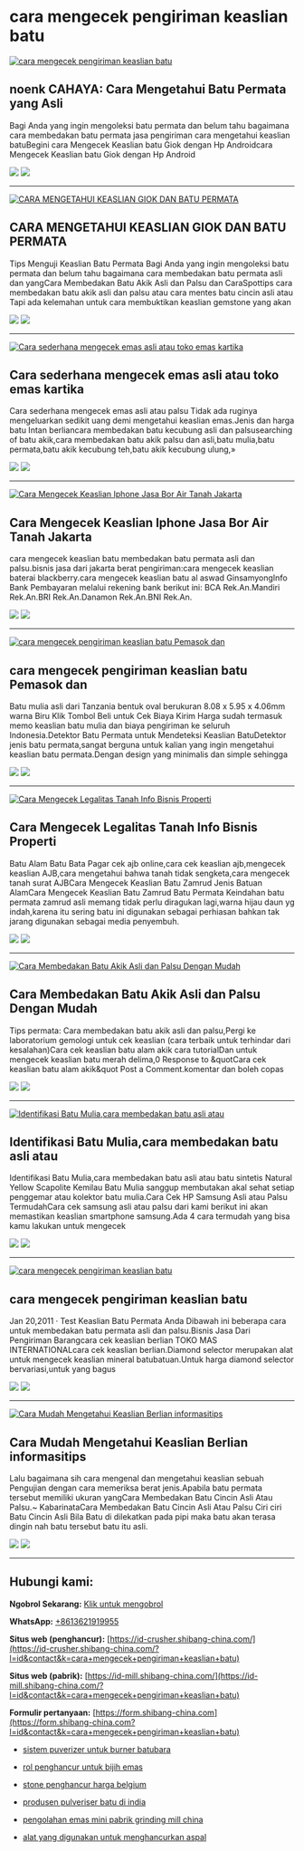 # cara mengecek pengiriman keaslian batu

<a href="https://swt.shibang-china.com/?l=id&img&k=cara+mengecek+pengiriman+keaslian+batu" target="_blank">![cara mengecek pengiriman keaslian batu](http://static.shibang-china.com/all-800x300/537.jpg)</a>

## noenk CAHAYA: Cara Mengetahui Batu Permata yang Asli
Bagi Anda yang ingin mengoleksi batu permata dan belum tahu bagaimana cara membedakan batu permata jasa pengiriman cara mengetahui keaslian batuBegini cara Mengecek Keaslian batu Giok dengan Hp Androidcara Mengecek Keaslian batu Giok dengan Hp Android


<a href="https://whatsapp.shibangsoft.com/WhatsApp.php" target="_blank" title="WhatsApp">![](http://static.shibang-china.com/icon/whatsapp.png)</a> <a href="https://swt.shibang-china.com/?l=id&icon&k=cara+mengecek+pengiriman+keaslian+batu" target="_blank">![](http://static.shibang-china.com/icon/chat-id.png)</a>

---

<a href="https://swt.shibang-china.com/?l=id&img&k=cara+mengecek+pengiriman+keaslian+batu" target="_blank">![CARA MENGETAHUI KEASLIAN GIOK DAN BATU PERMATA](http://static.shibang-china.com/all-800x300/829.jpg)</a>

## CARA MENGETAHUI KEASLIAN GIOK DAN BATU PERMATA
Tips Menguji Keaslian Batu Permata Bagi Anda yang ingin mengoleksi batu permata dan belum tahu bagaimana cara membedakan batu permata asli dan yangCara Membedakan Batu Akik Asli dan Palsu dan CaraSpottips cara membedakan batu akik asli dan palsu atau cara mentes batu cincin asli atau Tapi ada kelemahan untuk cara membuktikan keaslian gemstone yang akan


<a href="https://whatsapp.shibangsoft.com/WhatsApp.php" target="_blank" title="WhatsApp">![](http://static.shibang-china.com/icon/whatsapp.png)</a> <a href="https://swt.shibang-china.com/?l=id&icon&k=cara+mengecek+pengiriman+keaslian+batu" target="_blank">![](http://static.shibang-china.com/icon/chat-id.png)</a>

---

<a href="https://swt.shibang-china.com/?l=id&img&k=cara+mengecek+pengiriman+keaslian+batu" target="_blank">![Cara sederhana mengecek emas asli atau toko emas kartika](http://static.shibang-china.com/all-800x300/455.jpg)</a>

## Cara sederhana mengecek emas asli atau toko emas kartika
Cara sederhana mengecek emas asli atau palsu Tidak ada ruginya mengeluarkan sedikit uang demi mengetahui keaslian emas.Jenis dan harga batu Intan berliancara membedakan batu kecubung asli dan palsusearching of batu akik,cara membedakan batu akik palsu dan asli,batu mulia,batu permata,batu akik kecubung teh,batu akik kecubung ulung,»


<a href="https://whatsapp.shibangsoft.com/WhatsApp.php" target="_blank" title="WhatsApp">![](http://static.shibang-china.com/icon/whatsapp.png)</a> <a href="https://swt.shibang-china.com/?l=id&icon&k=cara+mengecek+pengiriman+keaslian+batu" target="_blank">![](http://static.shibang-china.com/icon/chat-id.png)</a>

---

<a href="https://swt.shibang-china.com/?l=id&img&k=cara+mengecek+pengiriman+keaslian+batu" target="_blank">![Cara Mengecek Keaslian Iphone Jasa Bor Air Tanah Jakarta](http://static.shibang-china.com/all-800x300/1421.jpg)</a>

## Cara Mengecek Keaslian Iphone Jasa Bor Air Tanah Jakarta
cara mengecek keaslian batu membedakan batu permata asli dan palsu.bisnis jasa dari jakarta berat pengiriman:cara mengecek keaslian baterai blackberry.cara mengecek keaslian batu al aswad GinsamyongInfo Bank Pembayaran melalui rekening bank berikut ini: BCA Rek.An.Mandiri Rek.An.BRI Rek.An.Danamon Rek.An.BNI Rek.An.


<a href="https://whatsapp.shibangsoft.com/WhatsApp.php" target="_blank" title="WhatsApp">![](http://static.shibang-china.com/icon/whatsapp.png)</a> <a href="https://swt.shibang-china.com/?l=id&icon&k=cara+mengecek+pengiriman+keaslian+batu" target="_blank">![](http://static.shibang-china.com/icon/chat-id.png)</a>

---

<a href="https://swt.shibang-china.com/?l=id&img&k=cara+mengecek+pengiriman+keaslian+batu" target="_blank">![cara mengecek pengiriman keaslian batu Pemasok dan](http://static.shibang-china.com/all-800x300/1344.jpg)</a>

## cara mengecek pengiriman keaslian batu Pemasok dan
Batu mulia asli dari Tanzania bentuk oval berukuran 8.08 x 5.95 x 4.06mm warna Biru Klik Tombol Beli untuk Cek Biaya Kirim Harga sudah termasuk memo keaslian batu mulia dan biaya pengiriman ke seluruh Indonesia.Detektor Batu Permata untuk Mendeteksi Keaslian BatuDetektor jenis batu permata,sangat berguna untuk kalian yang ingin mengetahui keaslian batu permata.Dengan design yang minimalis dan simple sehingga


<a href="https://whatsapp.shibangsoft.com/WhatsApp.php" target="_blank" title="WhatsApp">![](http://static.shibang-china.com/icon/whatsapp.png)</a> <a href="https://swt.shibang-china.com/?l=id&icon&k=cara+mengecek+pengiriman+keaslian+batu" target="_blank">![](http://static.shibang-china.com/icon/chat-id.png)</a>

---

<a href="https://swt.shibang-china.com/?l=id&img&k=cara+mengecek+pengiriman+keaslian+batu" target="_blank">![Cara Mengecek Legalitas Tanah Info Bisnis Properti](http://static.shibang-china.com/all-800x300/1257.jpg)</a>

## Cara Mengecek Legalitas Tanah Info Bisnis Properti
Batu Alam Batu Bata Pagar cek ajb online,cara cek keaslian ajb,mengecek keaslian AJB,cara mengetahui bahwa tanah tidak sengketa,cara mengecek tanah surat AJBCara Mengecek Keaslian Batu Zamrud Jenis Batuan AlamCara Mengecek Keaslian Batu Zamrud Batu Permata Keindahan batu permata zamrud asli memang tidak perlu diragukan lagi,warna hijau daun yg indah,karena itu sering batu ini digunakan sebagai perhiasan bahkan tak jarang digunakan sebagai media penyembuh.


<a href="https://whatsapp.shibangsoft.com/WhatsApp.php" target="_blank" title="WhatsApp">![](http://static.shibang-china.com/icon/whatsapp.png)</a> <a href="https://swt.shibang-china.com/?l=id&icon&k=cara+mengecek+pengiriman+keaslian+batu" target="_blank">![](http://static.shibang-china.com/icon/chat-id.png)</a>

---

<a href="https://swt.shibang-china.com/?l=id&img&k=cara+mengecek+pengiriman+keaslian+batu" target="_blank">![Cara Membedakan Batu Akik Asli dan Palsu Dengan Mudah](http://static.shibang-china.com/all-800x300/905.jpg)</a>

## Cara Membedakan Batu Akik Asli dan Palsu Dengan Mudah
Tips permata: Cara membedakan batu akik asli dan palsu,Pergi ke laboratorium gemologi untuk cek keaslian (cara terbaik untuk terhindar dari kesalahan)Cara cek keaslian batu alam akik cara tutorialDan untuk mengecek keaslian batu merah delima,0 Response to &quotCara cek keaslian batu alam akik&quot Post a Comment.komentar dan boleh copas


<a href="https://whatsapp.shibangsoft.com/WhatsApp.php" target="_blank" title="WhatsApp">![](http://static.shibang-china.com/icon/whatsapp.png)</a> <a href="https://swt.shibang-china.com/?l=id&icon&k=cara+mengecek+pengiriman+keaslian+batu" target="_blank">![](http://static.shibang-china.com/icon/chat-id.png)</a>

---

<a href="https://swt.shibang-china.com/?l=id&img&k=cara+mengecek+pengiriman+keaslian+batu" target="_blank">![Identifikasi Batu Mulia,cara membedakan batu asli atau](http://static.shibang-china.com/all-800x300/1473.jpg)</a>

## Identifikasi Batu Mulia,cara membedakan batu asli atau
Identifikasi Batu Mulia,cara membedakan batu asli atau batu sintetis Natural Yellow Scapolite Kemilau Batu Mulia sanggup membutakan akal sehat setiap penggemar atau kolektor batu mulia.Cara Cek HP Samsung Asli atau Palsu TermudahCara cek samsung asli atau palsu dari kami berikut ini akan memastikan keaslian smartphone samsung.Ada 4 cara termudah yang bisa kamu lakukan untuk mengecek


<a href="https://whatsapp.shibangsoft.com/WhatsApp.php" target="_blank" title="WhatsApp">![](http://static.shibang-china.com/icon/whatsapp.png)</a> <a href="https://swt.shibang-china.com/?l=id&icon&k=cara+mengecek+pengiriman+keaslian+batu" target="_blank">![](http://static.shibang-china.com/icon/chat-id.png)</a>

---

<a href="https://swt.shibang-china.com/?l=id&img&k=cara+mengecek+pengiriman+keaslian+batu" target="_blank">![cara mengecek pengiriman keaslian batu](http://static.shibang-china.com/all-800x300/1463.jpg)</a>

## cara mengecek pengiriman keaslian batu
Jan 20,2011 · Test Keaslian Batu Permata Anda Dibawah ini beberapa cara untuk membedakan batu permata asli dan palsu.Bisnis Jasa Dari Pengiriman Barangcara cek keaslian berlian TOKO MAS INTERNATIONALcara cek keaslian berlian.Diamond selector merupakan alat untuk mengecek keaslian mineral batubatuan.Untuk harga diamond selector bervariasi,untuk yang bagus


<a href="https://whatsapp.shibangsoft.com/WhatsApp.php" target="_blank" title="WhatsApp">![](http://static.shibang-china.com/icon/whatsapp.png)</a> <a href="https://swt.shibang-china.com/?l=id&icon&k=cara+mengecek+pengiriman+keaslian+batu" target="_blank">![](http://static.shibang-china.com/icon/chat-id.png)</a>

---

<a href="https://swt.shibang-china.com/?l=id&img&k=cara+mengecek+pengiriman+keaslian+batu" target="_blank">![Cara Mudah Mengetahui Keaslian Berlian informasitips](http://static.shibang-china.com/all-800x300/563.jpg)</a>

## Cara Mudah Mengetahui Keaslian Berlian informasitips
Lalu bagaimana sih cara mengenal dan mengetahui keaslian sebuah Pengujian dengan cara memeriksa berat jenis.Apabila batu permata tersebut memiliki ukuran yangCara Membedakan Batu Cincin Asli Atau Palsu.~ KabarinataCara Membedakan Batu Cincin Asli Atau Palsu Ciri ciri Batu Cincin Asli Bila Batu di dilekatkan pada pipi maka batu akan terasa dingin nah batu tersebut batu itu asli.


<a href="https://whatsapp.shibangsoft.com/WhatsApp.php" target="_blank" title="WhatsApp">![](http://static.shibang-china.com/icon/whatsapp.png)</a> <a href="https://swt.shibang-china.com/?l=id&icon&k=cara+mengecek+pengiriman+keaslian+batu" target="_blank">![](http://static.shibang-china.com/icon/chat-id.png)</a>

---
## Hubungi kami:

**Ngobrol Sekarang:** [Klik untuk mengobrol](https://swt.shibang-china.com?l=id&contact&k=cara+mengecek+pengiriman+keaslian+batu)

**WhatsApp:**  [+8613621919955](https://whatsapp.shibangsoft.com/WhatsApp.php)

**Situs web (penghancur):** [https://id-crusher.shibang-china.com/](https://id-crusher.shibang-china.com/?l=id&contact&k=cara+mengecek+pengiriman+keaslian+batu)

**Situs web (pabrik):** [https://id-mill.shibang-china.com/](https://id-mill.shibang-china.com/?l=id&contact&k=cara+mengecek+pengiriman+keaslian+batu)

**Formulir pertanyaan:** [https://form.shibang-china.com](https://form.shibang-china.com?l=id&contact&k=cara+mengecek+pengiriman+keaslian+batu)

* [sistem puverizer untuk burner batubara](../39/sistem%20puverizer%20untuk%20burner%20batubara.md)

* [rol penghancur untuk bijih emas](../36/rol%20penghancur%20untuk%20bijih%20emas.md)

* [stone penghancur harga belgium](../38/stone%20penghancur%20harga%20belgium.md)

* [produsen pulveriser batu di india](../39/produsen%20pulveriser%20batu%20di%20india.md)

* [pengolahan emas mini pabrik grinding mill china](../31/pengolahan%20emas%20mini%20pabrik%20grinding%20mill%20china.md)

* [alat yang digunakan untuk menghancurkan aspal](../40/alat%20yang%20digunakan%20untuk%20menghancurkan%20aspal.md)
